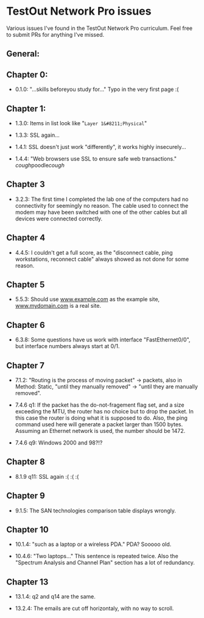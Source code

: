 # TestOut Network Pro issues

Various issues I've found in the TestOut Network Pro curriculum.  Feel free to submit PRs for anything I've missed.

## General:

## Chapter 0:

- 0.1.0: "...skills beforeyou study for..." Typo in the very first page :(

## Chapter 1:

- 1.3.0: Items in list look like "`Layer 1&#8211;Physical`"

- 1.3.3: SSL again...

- 1.4.1: SSL doesn't just work "differently", it works highly insecurely...

- 1.4.4: "Web browsers use SSL to ensure safe web transactions."  *cough*poodle*cough*

## Chapter 3

- 3.2.3: The first time I completed the lab one of the computers had no connectivity for seemingly no reason.  The cable used to connect the modem may have been switched with one of the other cables but all devices were connected correctly.

## Chapter 4

- 4.4.5: I couldn't get a full score, as the "disconnect cable, ping workstations, reconnect cable" always showed as not done for some reason.

## Chapter 5

- 5.5.3: Should use www.example.com as the example site, www.mydomain.com is a real site.

## Chapter 6

- 6.3.8: Some questions have us work with interface "FastEthernet0/0", but interface numbers always start at 0/1.

## Chapter 7

- 7.1.2: "Routing is the process of moving packet" -> packets, also in Method: Static, "until they manually removed" -> "until they are manually removed".

- 7.4.6 q1: If the packet has the do-not-fragement flag set, and a size exceeding the MTU, the router has no choice but to drop the packet.  In this case the router is doing what it is supposed to do.  Also, the ping command used here will generate a packet larger than 1500 bytes.  Assuming an Ethernet network is used, the number should be 1472.

- 7.4.6 q9: Windows 2000 and 98?!?

## Chapter 8

- 8.1.9 q11: SSL again :( :( :(

## Chapter 9

- 9.1.5: The SAN technologies comparison table displays wrongly.

## Chapter 10

- 10.1.4: "such as a laptop or a wireless PDA."  PDA?  Sooooo old.

- 10.4.6: "Two laptops..."  This sentence is repeated twice.  Also the "Spectrum Analysis and Channel Plan" section has a lot of redundancy.

## Chapter 13

- 13.1.4: q2 and q14 are the same.

- 13.2.4: The emails are cut off horizontaly, with no way to scroll.
